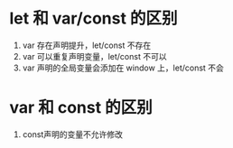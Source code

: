 # let 和 var/const 的区别
1. var 存在声明提升，let/const 不存在
2. var 可以重复声明变量，let/const 不可以
3. var 声明的全局变量会添加在 window 上，let/const 不会

# var 和 const 的区别
1. const声明的变量不允许修改